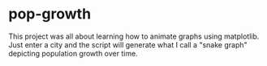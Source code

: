 # pop-growth
This project was all about learning how to animate graphs using matplotlib. Just enter a city and the script will generate what I call a "snake graph" depicting population growth over time.
